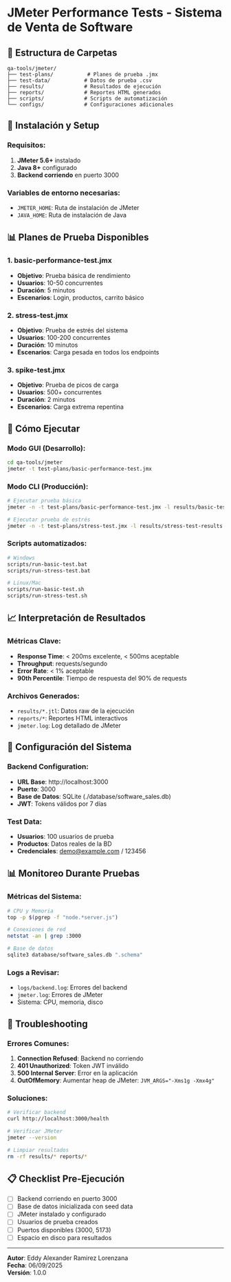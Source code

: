 # JMeter Performance Tests - Sistema de Venta de Software

## 📁 Estructura de Carpetas
```
qa-tools/jmeter/
├── test-plans/           # Planes de prueba .jmx
├── test-data/           # Datos de prueba .csv
├── results/             # Resultados de ejecución
├── reports/             # Reportes HTML generados
├── scripts/             # Scripts de automatización
└── configs/             # Configuraciones adicionales
```

## 🚀 Instalación y Setup

### Requisitos:
1. **JMeter 5.6+** instalado
2. **Java 8+** configurado
3. **Backend corriendo** en puerto 3000

### Variables de entorno necesarias:
- `JMETER_HOME`: Ruta de instalación de JMeter
- `JAVA_HOME`: Ruta de instalación de Java

## 📊 Planes de Prueba Disponibles

### 1. **basic-performance-test.jmx**
- **Objetivo**: Prueba básica de rendimiento
- **Usuarios**: 10-50 concurrentes
- **Duración**: 5 minutos
- **Escenarios**: Login, productos, carrito básico

### 2. **stress-test.jmx**
- **Objetivo**: Prueba de estrés del sistema
- **Usuarios**: 100-200 concurrentes  
- **Duración**: 10 minutos
- **Escenarios**: Carga pesada en todos los endpoints

### 3. **spike-test.jmx**
- **Objetivo**: Prueba de picos de carga
- **Usuarios**: 500+ concurrentes
- **Duración**: 2 minutos
- **Escenarios**: Carga extrema repentina

## 🎯 Cómo Ejecutar

### Modo GUI (Desarrollo):
```bash
cd qa-tools/jmeter
jmeter -t test-plans/basic-performance-test.jmx
```

### Modo CLI (Producción):
```bash
# Ejecutar prueba básica
jmeter -n -t test-plans/basic-performance-test.jmx -l results/basic-test-results.jtl -e -o reports/basic-report

# Ejecutar prueba de estrés
jmeter -n -t test-plans/stress-test.jmx -l results/stress-test-results.jtl -e -o reports/stress-report
```

### Scripts automatizados:
```bash
# Windows
scripts/run-basic-test.bat
scripts/run-stress-test.bat

# Linux/Mac
scripts/run-basic-test.sh
scripts/run-stress-test.sh
```

## 📈 Interpretación de Resultados

### Métricas Clave:
- **Response Time**: < 200ms excelente, < 500ms aceptable
- **Throughput**: requests/segundo
- **Error Rate**: < 1% aceptable
- **90th Percentile**: Tiempo de respuesta del 90% de requests

### Archivos Generados:
- `results/*.jtl`: Datos raw de la ejecución
- `reports/*`: Reportes HTML interactivos
- `jmeter.log`: Log detallado de JMeter

## 🔧 Configuración del Sistema

### Backend Configuration:
- **URL Base**: http://localhost:3000
- **Puerto**: 3000
- **Base de Datos**: SQLite (./database/software_sales.db)
- **JWT**: Tokens válidos por 7 días

### Test Data:
- **Usuarios**: 100 usuarios de prueba
- **Productos**: Datos reales de la BD
- **Credenciales**: demo@example.com / 123456

## 📊 Monitoreo Durante Pruebas

### Métricas del Sistema:
```bash
# CPU y Memoria
top -p $(pgrep -f "node.*server.js")

# Conexiones de red
netstat -an | grep :3000

# Base de datos
sqlite3 database/software_sales.db ".schema"
```

### Logs a Revisar:
- `logs/backend.log`: Errores del backend
- `jmeter.log`: Errores de JMeter
- Sistema: CPU, memoria, disco

## 🚨 Troubleshooting

### Errores Comunes:
1. **Connection Refused**: Backend no corriendo
2. **401 Unauthorized**: Token JWT inválido
3. **500 Internal Server**: Error en la aplicación
4. **OutOfMemory**: Aumentar heap de JMeter: `JVM_ARGS="-Xms1g -Xmx4g"`

### Soluciones:
```bash
# Verificar backend
curl http://localhost:3000/health

# Verificar JMeter
jmeter --version

# Limpiar resultados
rm -rf results/* reports/*
```

## 📋 Checklist Pre-Ejecución

- [ ] Backend corriendo en puerto 3000
- [ ] Base de datos inicializada con seed data
- [ ] JMeter instalado y configurado
- [ ] Usuarios de prueba creados
- [ ] Puertos disponibles (3000, 5173)
- [ ] Espacio en disco para resultados

---

**Autor**: Eddy Alexander Ramirez Lorenzana  
**Fecha**: 06/09/2025  
**Versión**: 1.0.0